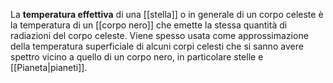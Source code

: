 La **temperatura effettiva** di una [[stella]] o in generale di un corpo celeste è la temperatura di un [[corpo nero]] che emette la stessa quantità di radiazioni del corpo celeste. Viene spesso usata come approssimazione della temperatura superficiale di alcuni corpi celesti che si sanno avere spettro vicino a quello di un corpo nero, in particolare stelle e [[Pianeta|pianeti]].